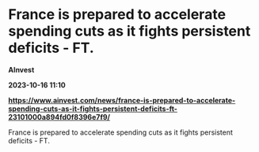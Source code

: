 # France is prepared to accelerate spending cuts as it fights persistent deficits - FT.
**AInvest**

**2023-10-16 11:10**

**https://www.ainvest.com/news/france-is-prepared-to-accelerate-spending-cuts-as-it-fights-persistent-deficits-ft-23101000a894fd0f8396e7f9/**

France is prepared to accelerate spending cuts as it fights persistent deficits - FT.